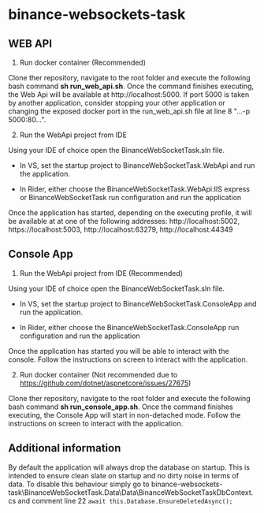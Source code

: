 # binance-websockets-task

## WEB API

1. Run docker container (Recommended)

Clone ther repository, navigate to the root folder and execute the following bash command **sh run_web_api.sh**. Once the command finishes executing, the Web Api will be available at http://localhost:5000. If port 5000 is taken by another application, consider stopping your other application or changing the exposed docker port in the run_web_api.sh file at line 8  "...-p 5000:80...".

2. Run the WebApi project from IDE

Using your IDE of choice open the BinanceWebSocketTask.sln file. 

- In VS, set the startup project to BinanceWebSocketTask.WebApi and run the application.

- In Rider, either choose the BinanceWebSocketTask.WebApi:IIS express or BinanceWebSocketTask run configuration and run the application

Once the application has started, depending on the executing profile, it will be available at at one of the following addresses: http://localhost:5002, https://localhost:5003, http://localhost:63279, http://localhost:44349

## Console App

1. Run the WebApi project from IDE (Recommended)

Using your IDE of choice open the BinanceWebSocketTask.sln file. 

- In VS, set the startup project to BinanceWebSocketTask.ConsoleApp and run the application.

- In Rider, either choose the BinanceWebSocketTask.ConsoleApp run configuration and run the application

Once the application has started you will be able to interact with the console. Follow the instructions on screen to interact with the application.

2. Run docker container (Not recommended due to https://github.com/dotnet/aspnetcore/issues/27675)

Clone ther repository, navigate to the root folder and execute the following bash command **sh run_console_app.sh**. Once the command finishes executing, the Console App will start in non-detached mode. Follow the instructions on screen to interact with the application.


## Additional information

By default the application will always drop the database on startup. This is intended to ensure clean slate on startup and no dirty noise in terms of data. To disable this behaviour simply go to binance-websockets-task\BinanceWebSocketTask.Data\Data\BinanceWebSocketTaskDbContext.cs and comment line 22 `await this.Database.EnsureDeletedAsync();`
